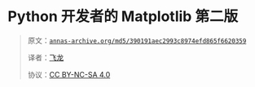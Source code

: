 # Python 开发者的 Matplotlib 第二版

> 原文：[`annas-archive.org/md5/390191aec2993c8974efd865f6620359`](https://annas-archive.org/md5/390191aec2993c8974efd865f6620359)
> 
> 译者：[飞龙](https://github.com/wizardforcel)
> 
> 协议：[CC BY-NC-SA 4.0](http://creativecommons.org/licenses/by-nc-sa/4.0/)